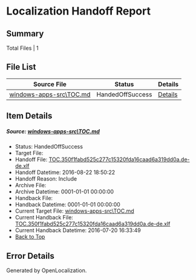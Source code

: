 # <a name='report-top'></a> Localization Handoff Report

## Summary
 Total Files | 1

## File List
 Source File | Status | Details 
 ----------- | ------ | ------- 
 [windows-apps-src\TOC.md](https://github.com/Microsoft/windows-apps/blob/e7573e222d93d59bab5f55f4585e5c829f2fafa9/windows-apps-src/TOC.md) | HandedOffSuccess | [Details](#0f0f231d25383a46e4c951067cb62df958c40aeb7935)

## Item Details
##### <a name='0f0f231d25383a46e4c951067cb62df958c40aeb7935'></a> Source: [windows-apps-src\TOC.md](https://github.com/Microsoft/windows-apps/blob/e7573e222d93d59bab5f55f4585e5c829f2fafa9/windows-apps-src/TOC.md)
* Status: HandedOffSuccess
* Target File: 
* Handoff File: [TOC.350f1fabd525c277c15320fda16caad6a319dd0a.de-de.xlf](https://github.com/Microsoft/WDG.handoff/blob/ef9f256fc978640bb54a9f54efae0662b95e9e81/ol-handoff/Microsoft/windows-apps.de-de/master/TOC.350f1fabd525c277c15320fda16caad6a319dd0a.de-de.xlf)
* Handoff Datetime: 2016-08-22 18:50:22
* Handoff Reason: Include
* Archive File: 
* Archive Datetime: 0001-01-01 00:00:00
* Handback File: 
* Handback Datetime: 0001-01-01 00:00:00
* Current Target File: [windows-apps-src\TOC.md](https://github.com/Microsoft/windows-apps.de-de/blob/6de8cee4ee31a6fa9082108f1a9e7ff09c39e62b/windows-apps-src/TOC.md)
* Current Handback File: [TOC.350f1fabd525c277c15320fda16caad6a319dd0a.de-de.xlf](https://github.com/Microsoft/WDG.handback/blob/2c1ceb1dcd88de90d8169faf0aaddf2807f77d49/ol-handback/Microsoft/windows-apps.de-de/master/TOC.350f1fabd525c277c15320fda16caad6a319dd0a.de-de.xlf)
* Current Handback Datetime: 2016-07-20 16:33:49
* [Back to Top](#report-top)


## Error Details

Generated by OpenLocalization.
